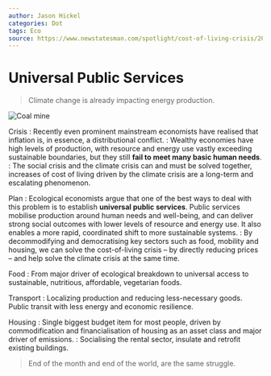 ```yaml
---
author: Jason Hickel
categories: Dot
tags: Eco
source: https://www.newstatesman.com/spotlight/cost-of-living-crisis/2023/01/state-end-cost-of-living-crisis-climate-change
---
```


Universal Public Services
=========================

> Climate change is already impacting energy production.

![Coal mine](https://i.imgur.com/aQN74zd.jpg)

Crisis
: Recently even prominent mainstream economists have realised that inflation is, in essence, a distributional conflict.
: Wealthy economies have high levels of production, with resource and energy use vastly exceeding sustainable boundaries, but they still **fail to meet many basic human needs**.
: The social crisis and the climate crisis can and must be solved together, increases of cost of living driven by the climate crisis are a long-term and escalating phenomenon.

Plan
: Ecological economists argue that one of the best ways to deal with this problem is to establish **universal public services**. Public services mobilise production around human needs and well-being, and can deliver strong social outcomes with lower levels of resource and energy use. It also enables a more rapid, coordinated shift to more sustainable systems.
: By decommodifying and democratising key sectors such as food, mobility and housing, we can solve the cost-of-living crisis – by directly reducing prices – and help solve the climate crisis at the same time.

Food
: From major driver of ecological breakdown to universal access to sustainable, nutritious, affordable, vegetarian foods.

Transport
: Localizing production and reducing less-necessary goods. Public transit with less energy and economic resilience.

Housing
: Single biggest budget item for most people, driven by commodification and financialisation of housing as an asset class and major driver of emissions.
: Socialising the rental sector, insulate and retrofit existing buildings.

> End of the month and end of the world, are the same struggle.
